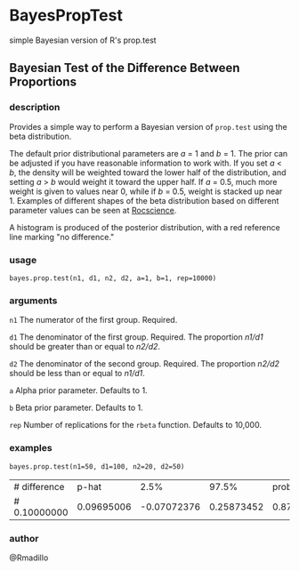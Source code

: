 BayesPropTest
=============

simple Bayesian version of R's prop.test

## Bayesian Test of the Difference Between Proportions  

### description

Provides a simple way to perform a Bayesian version of <code>prop.test</code> using the beta distribution.

The default prior distributional parameters are *a* = 1 and *b* = 1.
The prior can be adjusted if you have reasonable information to work with.
If you set *a* < *b*, the density will be weighted toward the lower
half of the distribution, and setting *a* > *b* would weight it
toward the upper half. If *a* = 0.5, much more weight is given to values
near 0, while if *b* = 0.5, weight is stacked up near 1. Examples of
different shapes of the beta distribution based on different parameter values
can be seen at <a href="http://bit.ly/1hOWChG" target = "_blank">Rocscience</a>.  

A histogram is produced of the posterior distribution, with a red reference line marking "no difference."  

### usage  
<code>bayes.prop.test(n1, d1, n2, d2, a=1, b=1, rep=10000)</code>  

### arguments
<code>n1</code>   The numerator of the first group. Required.  

<code>d1</code>   The denominator of the first group. Required. The
proportion *n1/d1* should be greater than or equal to *n2/d2*.  

<code>d2</code>   The denominator of the second group. Required. The
proportion *n2/d2* should be less than or equal to *n1/d1*.  

<code>a</code>   Alpha prior parameter. Defaults to 1.  

<code>b</code>   Beta prior parameter. Defaults to 1.  

<code>rep</code>   Number of replications for the <code>rbeta</code> function. Defaults to 10,000.   

### examples  
`bayes.prop.test(n1=50, d1=100, n2=20, d2=50)`

<table style="font-size=7px">
<tr><td># difference</td><td>p-hat</td><td>2.5%</td><td>97.5%</td><td>prob.diff>0</td></tr>
<tr><td># 0.10000000</td><td>0.09695006</td><td>-0.07072376 </td><td>0.25873452 </td><td>0.87380000</td><tr>
</table>


### author
@Rmadillo
